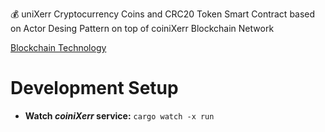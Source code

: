 
💰 uniXerr Cryptocurrency Coins and CRC20 Token Smart Contract based on Actor Desing Pattern on top of coiniXerr Blockchain Network


[Blockchain Technology](https://drive.google.com/open?id=1bB_d_wIUyWDoKZlY217AODeYeypw2BUj)

# Development Setup

* **Watch _coiniXerr_ service:** ```cargo watch -x run```

